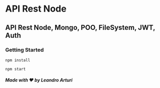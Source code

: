 # API Rest Node

## API Rest Node, Mongo, POO, FileSystem, JWT, Auth

### Getting Started

```
npm install
```


```
npm start
```


##### Made with ❤️ by Leandro Arturi

